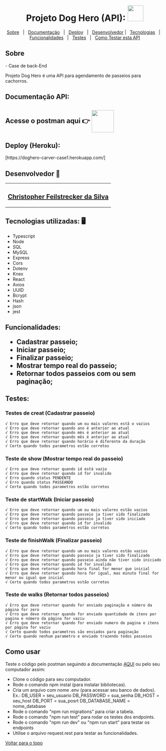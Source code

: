<h1 align="center" id="top">Projeto Dog Hero (API): <img src="https://www.pngkey.com/png/full/67-675394_dog-walking-png-dog-walking.png" width="50"></h1>

<p align="center">
  <a href="#sobre">Sobre</a> &#xa0; | &#xa0; 
  <a href="#documentacao">Documentação</a> &#xa0; | &#xa0;
  <a href="#heroku">Deploy</a> &#xa0; | &#xa0;
  <a href="#desenvolvedor">Desenvolvedor</a> | &#xa0;
<a href="#tecnologias">Tecnologias</a> &#xa0; | &#xa0;
<a href="#funcionalidades">Funcionalidades</a> &#xa0; | &#xa0;
<a href="#testes">Testes</a> &#xa0; | &#xa0;
<a href="#comousar">Como Testar esta API</a>

</p>
<h2 id="sobre"> Sobre </h2>
- Case de back-End


 Projeto Dog Hero é uma API para agendamento de passeios para cachorros. 

<h2 id="documentacao"> Documentação API: </h2>

 ## Acesse o postman aqui 👉 [ <img src="https://i.pinimg.com/originals/c1/ea/7e/c1ea7efd4baf038c15ed7c02d280d603.gif" width="70" align="center"> ](https://documenter.getpostman.com/view/18385085/UVsTr2vB)


<h2 id="heroku"> Deploy (Heroku): </h2>
[https://doghero-carver-case1.herokuapp.com/] 


<h2 id="heroku"> Desenvolvedor 🤖 </h2>

<table>
  <tr>
  <td align="center"><a href="https://github.com/ChristpherFeilstrecker">
   <sub><h2>Christopher Feilstrecker da Silva</h2> </sub> 
       
</table>


<h2 id="tecnologias"> Tecnologias utilizadas: 🖥️ </h2>

- Typescript
- Node
- SQL
- MySQL
- Express
- Cors
- Dotenv
- Knex
- React
- Axios
- UUID
- Bcrypt
- Hash
- json
- jest


<h2 id="funcionalidades"> Funcionalidades:

* Cadastrar passeio;
* Iniciar passeio;
* Finalizar passeio;
* Mostrar tempo real do passeio;
* Retornar todos passeios com ou sem paginação;

<h2 id="testes"> Testes:

### Testes de creat (Cadastrar passeio)
 
    √ Erro que deve retornar quando um ou mais valores estã o vazios 
    √ Erro que deve retornar quando ano é anterior ao atual 
    √ Erro que deve retornar quando mês é anterior ao atual 
    √ Erro que deve retornar quando mês é anterior ao atual 
    √ Erro que deve retornar quando horário é diferente da duração 
    √ Certo quando todos parametros estão corretos 

###  Teste de show (Mostrar tempo real do passeio)
    √ Erro que deve retornar quando id está vazio 
    √ Erro que deve retornar quando id for invalido 
    √ Erro quando status PENDENTE 
    √ Erro quando status PASSEANDO 
    √ Certo quando todos parametros estão corretos 

###  Teste de startWalk (Iniciar passeio)
    √ Erro que deve retornar quando um ou mais valores estão vazios 
    √ Erro que deve retornar quando passeio ja tiver sido finalizado 
    √ Erro que deve retornar quando passeio ja tiver sido iniciado 
    √ Erro que deve retornar quando id for invalido 
    √ Certo quando todos parametros estão corretos 

###  Teste de finishWalk (Finalizar passeio)
    √ Erro que deve retornar quando um ou mais valores estão vazios 
    √ Erro que deve retornar quando passeio ja tiver sido finalizado 
    √ Erro que deve retornar quando passeio ainda não tiver sido iniciado 
    √ Erro que deve retornar quando id for invalido 
    √ Erro que deve retornar quando hora final for menor que inicial 
    √ Erro que deve retornar quando hora for igual, mas minuto final for menor ou igual que inicial 
    √ Certo quando todos parametros estão corretos 

###  Teste de walks (Retornar todos passeios)
    √ Erro que deve retornar quando for enviado paginação e número da página for zero 
    √ Erro que deve retornar quando for enviado quantidade de itens por pagina e número da página for vaziu 
    √ Erro que deve retornar quando for enviado numero de pagina e itens por página for vaziu 
    √ Certo quando todos parametros são enviados para paginação
    √ Certo quando nenhum parametro e enviado trazendo todos passeios

<h2 id="comousar"> Como usar </h2>

Teste o código pelo postman seguindo a documentação <a href="#documentacao">AQUI</a> ou pelo seu computador assim:
- Clone o código para seu computador.
- Rode o comando npm instal (para instalar bibliotecas).
- Cria um arquivo com nome .env (para acessar seu banco de dados).
   Ex.: DB_USER = seu_usuario
        DB_PASSWORD = sua_senha
        DB_HOST = seu_host
        DB_PORT = sua_posrt
        DB_DATABASE_NAME = nome_database
- Rode o comando "npm run migrations" para criar a tabela.
- Rode o comando "npm run test" para rodar os testes dos endpoints.
- Rode o comando "npm run dev" ou "npm run start" para testar os endpoints
- Utilise o arquivo request.rest para testar as funcionalidades.

<a href="#top">Voltar para o topo</a> 